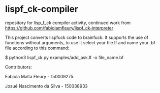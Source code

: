 # lispf_ck-compiler
 repository for lisp_f_ck compiler activity, continued work from https://github.com/fabiolamfleury/lispf_ck-interpreter

 This project converts lispfuck code to brainfuck. It supports the use of functions without arguments, to use it select your file.lf and name your .bf file according to this command:

 $ python3 lispf_ck.py examples/add_ask.lf -o file_name.bf

 Contributors:

 Fabíola Malta Fleury - 150009275

 Josué Nascimento da Silva - 150038933
